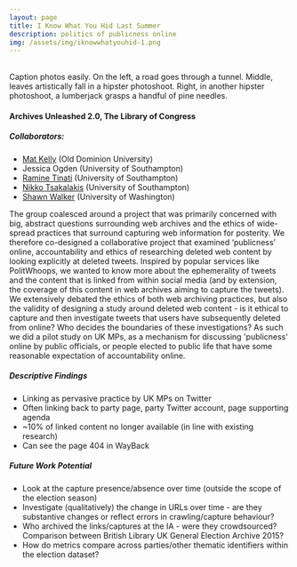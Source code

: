 ```yaml
---
layout: page
title: I Know What You Hid Last Summer
description: politics of publicness online
img: /assets/img/iknowwhatyouhid-1.png
---
```


<div class="img_row">
    <img class="col one left" src="{{ site.baseurl }}/assets/img/iknowwhatyouhid-1.png" alt="" title="Post-Its of Ethics"/>
    <img class="col one left" src="{{ site.baseurl }}/assets/img/iknowwhatyouhid-2.png" alt="" title="Findings"/>
    <img class="col one left" src="{{ site.baseurl }}/assets/img/iknowwhatyouhid-3.png" alt="" title="Hid or Lost?"/>
</div>
<div class="col three caption">
    Caption photos easily. On the left, a road goes through a tunnel. Middle, leaves artistically fall in a hipster photoshoot. Right, in another hipster photoshoot, a lumberjack grasps a handful of pine needles.
</div>

<h4>Archives Unleashed 2.0, The Library of Congress</h4>

<h5>Collaborators:</h5>

<ul>
	<li><a href="http://www.pages.drexel.edu/~mrk335/">Mat Kelly</a> (Old Dominion University)</li>
	<li>Jessica Ogden (University of Southampton)</li>
	<li><a href="https://www.ecs.soton.ac.uk/people/rt1r13">Ramine Tinati</a> (University of Southampton)</li>
	<li><a href="https://www.ecs.soton.ac.uk/people/nt4g14">Nikko Tsakalakis</a> (University of Southampton)</li>
	<li><a href="https://shawnw.io/">Shawn Walker</a> (University of Washington)</li>
</ul>

The group coalesced around a project that was primarily concerned with big, abstract questions surrounding web archives and the ethics of wide-spread practices that surround capturing web information for posterity. We therefore co-designed a collaborative project that examined ‘publicness’ online, accountability and ethics of researching deleted web content by looking explicitly at deleted tweets. Inspired by popular services like PolitWhoops, we wanted to know more about the ephemerality of tweets and the content that is linked from within social media (and by extension, the coverage of this content in web archives aiming to capture the tweets). We extensively debated the ethics of both web archiving practices, but also the validity of designing a study around deleted web content - is it ethical to capture and then investigate tweets that users have subsequently deleted from online? Who decides the boundaries of these investigations? As such we did a pilot study on UK MPs, as a mechanism for discussing 'publicness' online by public officials, or people elected to public life that have some reasonable expectation of accountability online.

<h5>Descriptive Findings</h5>

<ul>
<li>Linking as pervasive practice by UK MPs on Twitter</li>
<li>Often linking back to party page, party Twitter account, page supporting agenda</li>
<li>~10% of linked content no longer available (in line with existing research)</li>
<li>Can see the page 404 in WayBack</li>
</ul>

<h5>Future Work Potential</h5>

<ul>
	<li>Look at the capture presence/absence over time (outside the scope of the election season)</li>
	<li>Investigate (qualitatively) the change in URLs over time - are they substantive changes or reflect errors in crawling/capture behaviour?</li>
	<li>Who archived the links/captures at the IA - were they crowdsourced? Comparison between British Library UK General Election Archive 2015?</li>
	<li>How do metrics compare across parties/other thematic identifiers within the election dataset?</li>
</ul>



